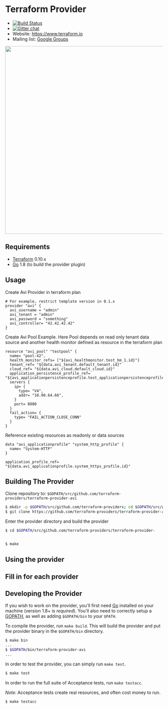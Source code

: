 Terraform Provider
==================
- [![Build Status](https://travis-ci.org/terraform-providers/terraform-provider-avi.svg?branch=master)](https://travis-ci.org/terraform-providers/terraform-provider-avi)
- [![Gitter chat](https://badges.gitter.im/hashicorp-terraform/Lobby.png)](https://gitter.im/hashicorp-terraform/Lobby)
- Website: https://www.terraform.io
- Mailing list: [Google Groups](http://groups.google.com/group/terraform-tool)

<img src="https://cdn.rawgit.com/hashicorp/terraform-website/master/content/source/assets/images/logo-text.svg" width="600px">

Requirements
------------

-	[Terraform](https://www.terraform.io/downloads.html) 0.10.x
-	[Go](https://golang.org/doc/install) 1.8 (to build the provider plugin)

Usage
---------------------

Create Avi Provider in terraform plan

```
# For example, restrict template version in 0.1.x
provider "avi" {
  avi_username = "admin"
  avi_tenant = "admin"
  avi_password = "something"
  avi_controller= "42.42.42.42"
}
```

Create Avi Pool Example. Here Pool depends on read only tenant data source and another health monitor defined as resource in the terraform plan

```
resource "avi_pool" "testpool" {
  name= "pool-42",
  health_monitor_refs= ["${avi_healthmonitor.test_hm_1.id}"]
  tenant_ref= "${data.avi_tenant.default_tenant.id}"
  cloud_ref= "${data.avi_cloud.default_cloud.id}"
  application_persistence_profile_ref= "${avi_applicationpersistenceprofile.test_applicationpersistenceprofile.id}"
  servers {
    ip= {
      type= "V4",
      addr= "10.90.64.66",
    }
    port= 8080
  }
  fail_action= {
    type= "FAIL_ACTION_CLOSE_CONN"
  }
}

```

Reference existing resources as readonly or data sources

```
data "avi_applicationprofile" "system_http_profile" {
  name= "System-HTTP"
}

application_profile_ref= "${data.avi_applicationprofile.system_https_profile.id}"

```


Building The Provider
---------------------

Clone repository to: `$GOPATH/src/github.com/terraform-providers/terraform-provider-avi`

```sh
$ mkdir -p $GOPATH/src/github.com/terraform-providers; cd $GOPATH/src/github.com/terraform-providers
$ git clone https://github.com/terraform-providers/terraform-provider-avi.git
```

Enter the provider directory and build the provider

```sh
$ cd $GOPATH/src/github.com/terraform-providers/terraform-provider-


$ make
```

Using the provider
----------------------
## Fill in for each provider

Developing the Provider
---------------------------

If you wish to work on the provider, you'll first need [Go](http://www.golang.org) installed on your machine (version 1.8+ is *required*). You'll also need to correctly setup a [GOPATH](http://golang.org/doc/code.html#GOPATH), as well as adding `$GOPATH/bin` to your `$PATH`.

To compile the provider, run `make build`. This will build the provider and put the provider binary in the `$GOPATH/bin` directory.

```sh
$ make bin
...
$ $GOPATH/bin/terraform-provider-avi
...
```

In order to test the provider, you can simply run `make test`.

```sh
$ make test
```

In order to run the full suite of Acceptance tests, run `make testacc`.

*Note:* Acceptance tests create real resources, and often cost money to run.

```sh
$ make testacc
```
